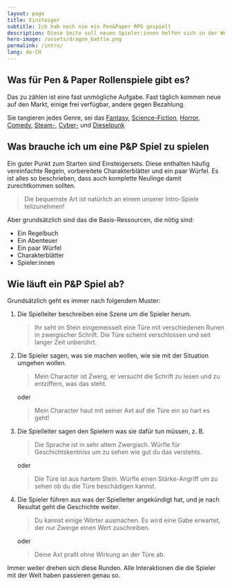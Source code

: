 ```yaml
---
layout: page
title: Einsteiger
subtitle: Ich hab noch nie ein Pen&Paper RPG gespielt
description: Diese Seite soll neuen Spieler:innen helfen sich in der Welt der P&P zurecht zu finden.
hero-image: /assets/dragon_battle.png
permalink: /intro/
lang: de-CH
---
```


## Was für Pen & Paper Rollenspiele gibt es?

Das zu zählen ist eine fast unmögliche Aufgabe. Fast täglich kommen neue auf den Markt, einige frei verfügbar, andere gegen Bezahlung.

Sie tangieren jedes Genre, sei das [Fantasy](https://dnd.wizards.com/), [Science-Fiction](https://www.modiphius.net/collections/star-trek-adventures), [Horror](https://www.chaosium.com/call-of-cthulhu-rpg/), [Comedy](https://gshowitt.itch.io/honey-heist), [Steam-](https://tephrarpg.com/), [Cyber-](https://rtalsoriangames.com/cyberpunk/) und [Dieselpunk](https://www.ageofsteel.co.uk/)

## Was brauche ich um eine P&P Spiel zu spielen

Ein guter Punkt zum Starten sind Einsteigersets. Diese enthalten häufig vereinfachte Regeln, vorbereitete Charakterblätter und ein paar Würfel. Es ist alles so beschrieben, dass auch komplette Neulinge damit zurechtkommen sollten.

> Die bequemste Art ist natürlich an einem unserer Intro-Spiele teilzunehmen!

Aber grundsätzlich sind das die Basis-Ressourcen, die nötig sind:

- Ein Regelbuch
- Ein Abenteuer
- Ein paar Würfel
- Charakterblätter
- Spieler:innen

## Wie läuft ein P&P Spiel ab?

Grundsätzlich geht es immer nach folgendem Muster:

1. Die Spielleiter beschreiben eine Szene um die Spieler herum.

   > Ihr seht im Stein eingemeisselt eine Türe mit verschiedenen Runen in zwergischer Schrift. Die Türe scheint verschlossen und seit langer Zeit unberührt.

2. Die Spieler sagen, was sie machen wollen, wie sie mit der Situation umgehen wollen.

   > Mein Character ist Zwerg, er versucht die Schrift zu lesen und zu entziffern, was das steht.

   oder

   > Mein Character haut mit seiner Axt auf die Türe ein so hart es geht!

3. Die Spielleiter sagen den Spielern was sie dafür tun müssen, z. B.

   > Die Sprache ist in sehr altem Zwergisch. Würfle für Geschichtskentniss um zu sehen wie gut du das verstehts.

   oder

   > Die Türe ist aus hartem Stein. Würfle einen Stärke-Angriff um zu sehen ob du die Türe beschädigen kannst.

4. Die Spieler führen aus was der Spielleiter angekündigt hat, und je nach Resultat geht die Geschichte weiter.

   > Du kannst einige Wörter ausmachen. Es wird eine Gabe erwartet, der nur Zwerge einen Wert zuschreiben.

   oder

   > Deine Axt prallt ohne Wirkung an der Türe ab.

Immer weiter drehen sich diese Runden. Alle Interaktionen die die Spieler mit der Welt haben passieren genau so.
